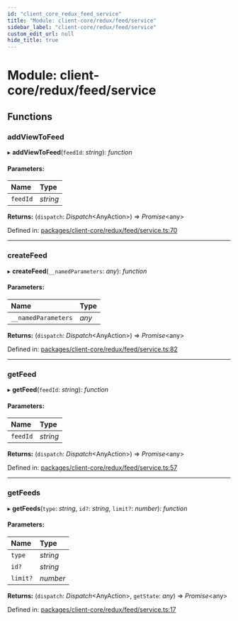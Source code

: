 ```yaml
---
id: "client_core_redux_feed_service"
title: "Module: client-core/redux/feed/service"
sidebar_label: "client-core/redux/feed/service"
custom_edit_url: null
hide_title: true
---
```


# Module: client-core/redux/feed/service

## Functions

### addViewToFeed

▸ **addViewToFeed**(`feedId`: *string*): *function*

#### Parameters:

Name | Type |
:------ | :------ |
`feedId` | *string* |

**Returns:** (`dispatch`: *Dispatch*<AnyAction\>) => *Promise*<any\>

Defined in: [packages/client-core/redux/feed/service.ts:70](https://github.com/xr3ngine/xr3ngine/blob/5c3dcaef1/packages/client-core/redux/feed/service.ts#L70)

___

### createFeed

▸ **createFeed**(`__namedParameters`: *any*): *function*

#### Parameters:

Name | Type |
:------ | :------ |
`__namedParameters` | *any* |

**Returns:** (`dispatch`: *Dispatch*<AnyAction\>) => *Promise*<any\>

Defined in: [packages/client-core/redux/feed/service.ts:82](https://github.com/xr3ngine/xr3ngine/blob/5c3dcaef1/packages/client-core/redux/feed/service.ts#L82)

___

### getFeed

▸ **getFeed**(`feedId`: *string*): *function*

#### Parameters:

Name | Type |
:------ | :------ |
`feedId` | *string* |

**Returns:** (`dispatch`: *Dispatch*<AnyAction\>) => *Promise*<any\>

Defined in: [packages/client-core/redux/feed/service.ts:57](https://github.com/xr3ngine/xr3ngine/blob/5c3dcaef1/packages/client-core/redux/feed/service.ts#L57)

___

### getFeeds

▸ **getFeeds**(`type`: *string*, `id?`: *string*, `limit?`: *number*): *function*

#### Parameters:

Name | Type |
:------ | :------ |
`type` | *string* |
`id?` | *string* |
`limit?` | *number* |

**Returns:** (`dispatch`: *Dispatch*<AnyAction\>, `getState`: *any*) => *Promise*<any\>

Defined in: [packages/client-core/redux/feed/service.ts:17](https://github.com/xr3ngine/xr3ngine/blob/5c3dcaef1/packages/client-core/redux/feed/service.ts#L17)
